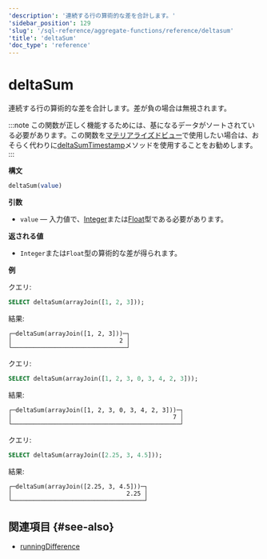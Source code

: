 ```yaml
---
'description': '連続する行の算術的な差を合計します。'
'sidebar_position': 129
'slug': '/sql-reference/aggregate-functions/reference/deltasum'
'title': 'deltaSum'
'doc_type': 'reference'
---
```



# deltaSum

連続する行の算術的な差を合計します。差が負の場合は無視されます。

:::note
この関数が正しく機能するためには、基になるデータがソートされている必要があります。この関数を[マテリアライズドビュー](/sql-reference/statements/create/view#materialized-view)で使用したい場合は、おそらく代わりに[deltaSumTimestamp](/sql-reference/aggregate-functions/reference/deltasumtimestamp)メソッドを使用することをお勧めします。
:::

**構文**

```sql
deltaSum(value)
```

**引数**

- `value` — 入力値で、[Integer](../../data-types/int-uint.md)または[Float](../../data-types/float.md)型である必要があります。

**返される値**

- `Integer`または`Float`型の算術的な差が得られます。

**例**

クエリ:

```sql
SELECT deltaSum(arrayJoin([1, 2, 3]));
```

結果:

```text
┌─deltaSum(arrayJoin([1, 2, 3]))─┐
│                              2 │
└────────────────────────────────┘
```

クエリ:

```sql
SELECT deltaSum(arrayJoin([1, 2, 3, 0, 3, 4, 2, 3]));
```

結果:

```text
┌─deltaSum(arrayJoin([1, 2, 3, 0, 3, 4, 2, 3]))─┐
│                                             7 │
└───────────────────────────────────────────────┘
```

クエリ:

```sql
SELECT deltaSum(arrayJoin([2.25, 3, 4.5]));
```

結果:

```text
┌─deltaSum(arrayJoin([2.25, 3, 4.5]))─┐
│                                2.25 │
└─────────────────────────────────────┘
```

## 関連項目 {#see-also}

- [runningDifference](/sql-reference/functions/other-functions#runningDifference)

